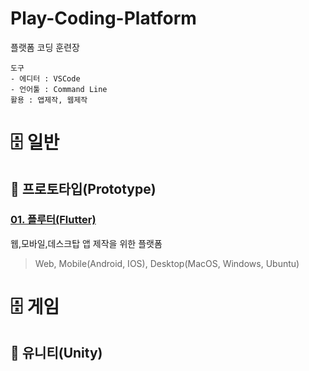 Play-Coding-Platform
===
플랫폼 코딩 훈련장

```text
도구
- 에디터 : VSCode
- 언어툴 : Command Line
활용 : 앱제작, 웹제작
```


# :file_cabinet: 일반

## :scroll: 프로토타입(Prototype)

### [01. 플루터(Flutter)](Prototype-Flutter/README.md)
웹,모바일,데스크탑 앱 제작을 위한 플랫폼
> Web, Mobile(Android, IOS), Desktop(MacOS, Windows, Ubuntu)

# :file_cabinet: 게임
## :scroll: 유니티(Unity)
